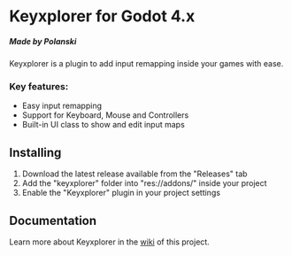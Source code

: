 # Keyxplorer for Godot 4.x
##### Made by Polanski

Keyxplorer is a plugin to add input remapping inside your games with ease.

### Key features:
* Easy input remapping
* Support for Keyboard, Mouse and Controllers
* Built-in UI class to show and edit input maps

## Installing
1. Download the latest release available from the "Releases" tab
2. Add the "keyxplorer" folder into "res://addons/" inside your project
3. Enable the "Keyxplorer" plugin in your project settings

## Documentation
Learn more about Keyxplorer in the [wiki](https://github.com/PolanskiPol/keyxplorer/wiki) of this project.